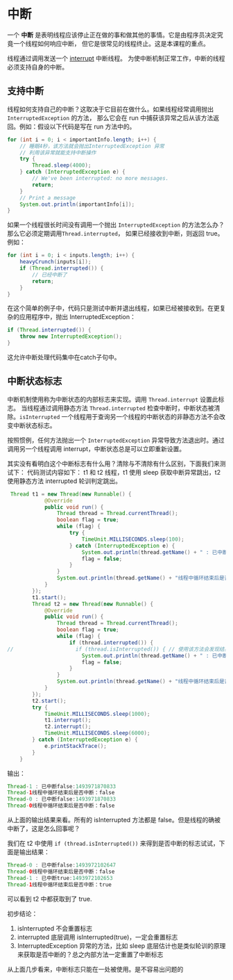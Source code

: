 # 中断
一个 **中断** 是表明线程应该停止正在做的事和做其他的事情。它是由程序员决定究竟一个线程如何响应中断，
但它是很常见的线程终止。这是本课程的重点。

线程通过调用发送一个 [interrupt](https://docs.oracle.com/javase/8/docs/api/java/lang/Thread.html#interrupt--) 中断线程。
为使中断机制正常工作，中断的线程必须支持自身的中断。

## 支持中断
线程如何支持自己的中断？这取决于它目前在做什么。如果线程经常调用抛出 `InterruptedException` 的方法，
那么它会在 run 中捕获该异常之后从该方法返回。例如：假设以下代码是写在 run 方法中的。

```java
for (int i = 0; i < importantInfo.length; i++) {
    // 睡眠4秒，该方法就会抛出InterruptedException 异常
    // 利用该异常就能支持中断操作
    try {
        Thread.sleep(4000);
    } catch (InterruptedException e) {
        // We've been interrupted: no more messages.
        return;
    }
    // Print a message
    System.out.println(importantInfo[i]);
}
```

如果一个线程很长时间没有调用一个抛出 `InterruptedException` 的方法怎么办？ 那么它必须定期调用`Thread.interrupted`，
如果已经接收到中断，则返回 true。例如：

```java
for (int i = 0; i < inputs.length; i++) {
    heavyCrunch(inputs[i]);
    if (Thread.interrupted()) {
        // 已经中断了
        return;
    }
}
```

在这个简单的例子中，代码只是测试中断并退出线程，如果已经被接收到。在更复杂的应用程序中，抛出 InterruptedException：

```java
if (Thread.interrupted()) {
    throw new InterruptedException();
}
```

这允许中断处理代码集中在catch子句中。

## 中断状态标志

中断机制使用称为中断状态的内部标志来实现。调用 `Thread.interrupt` 设置此标志。
当线程通过调用静态方法 `Thread.interrupted` 检查中断时，中断状态被清除。`isInterrupted` 一个线程用于查询另一个线程的中断状态的非静态方法不会改变中断状态标志。

按照惯例，任何方法抛出一个 `InterruptedException` 异常导致方法退出时。通过调用另一个线程调用 interrupt，中断状态总是可以立即重新设置。

其实没有看明白这个中断标志有什么用？清除与不清除有什么区别，下面我们来测试下：
代码测试内容如下： t1 和 t2 线程，t1 使用 sleep 获取中断异常跳出，t2 使用静态方法 interrupted 轮训判定跳出。

```java
 Thread t1 = new Thread(new Runnable() {
            @Override
            public void run() {
                Thread thread = Thread.currentThread();
                boolean flag = true;
                while (flag) {
                    try {
                        TimeUnit.MILLISECONDS.sleep(100);
                    } catch (InterruptedException e) {
                        System.out.println(thread.getName() + " : 已中断" + thread.isInterrupted() + ":" + new Date().getTime());
                        flag = false;
                    }
                }
                System.out.println(thread.getName() + "线程中循环结束后是否中断：" + thread.isInterrupted());
            }
        });
        t1.start();
        Thread t2 = new Thread(new Runnable() {
            @Override
            public void run() {
                Thread thread = Thread.currentThread();
                boolean flag = true;
                while (flag) {
                    if (thread.interrupted()) {
//                    if (thread.isInterrupted()) { // 使用该方法会发现结果能获取到true，就是没有被重置
                        System.out.println(thread.getName() + " : 已中断" + thread.isInterrupted() + ":" + new Date().getTime());
                        flag = false;
                    }
                }
                System.out.println(thread.getName() + "线程中循环结束后是否中断：" + thread.isInterrupted());
            }
        });
        t2.start();
        try {
            TimeUnit.MILLISECONDS.sleep(1000);
            t1.interrupt();
            t2.interrupt();
            TimeUnit.MILLISECONDS.sleep(6000);
        } catch (InterruptedException e) {
            e.printStackTrace();
        }
    }
```
输出：

```java
Thread-1 : 已中断false:1493971870833
Thread-1线程中循环结束后是否中断：false
Thread-0 : 已中断false:1493971870833
Thread-0线程中循环结束后是否中断：false
```
从上面的输出结果来看。所有的 isInterrupted 方法都是 false。但是线程的确被中断了，这是怎么回事呢？

我们在 t2 中使用 ` if (thread.isInterrupted()) ` 来得到是否中断的标志试试，下面是输出结果：

```java
Thread-0 : 已中断false:1493972102647
Thread-0线程中循环结束后是否中断：false
Thread-1 : 已中断true:1493972102653
Thread-1线程中循环结束后是否中断：true
```
可以看到 t2 中都获取到了 true.

初步结论：

1. isInterrupted 不会重置标志
2. interrupted 底层调用 isInterrupted(true)，一定会重置标志
3. InterruptedException 异常的方法，比如 sleep 底层估计也是类似轮训的原理来获取是否中断的？总之内部方法一定重置了中断标志

从上面几步看来，中断标志只能在一处被使用。是不容易出问题的
